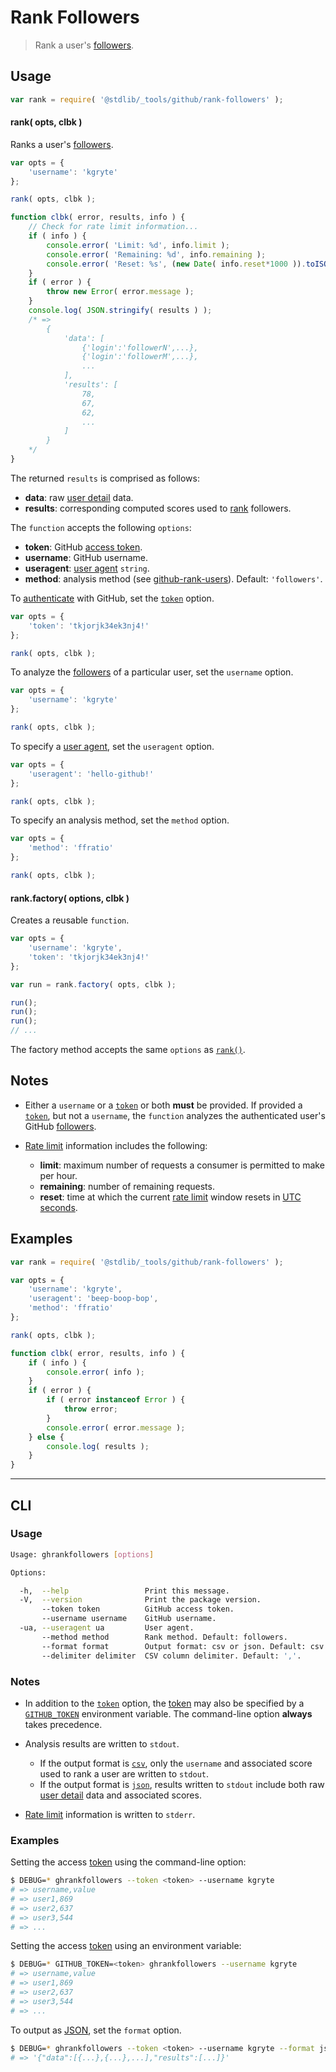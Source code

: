 <!--

@license Apache-2.0

Copyright (c) 2021 The Stdlib Authors.

Licensed under the Apache License, Version 2.0 (the "License");
you may not use this file except in compliance with the License.
You may obtain a copy of the License at

   http://www.apache.org/licenses/LICENSE-2.0

Unless required by applicable law or agreed to in writing, software
distributed under the License is distributed on an "AS IS" BASIS,
WITHOUT WARRANTIES OR CONDITIONS OF ANY KIND, either express or implied.
See the License for the specific language governing permissions and
limitations under the License.

-->

# Rank Followers

> Rank a user's [followers][github-followers].

<!-- Section to include introductory text. Make sure to keep an empty line after the intro `section` element and another before the `/section` close. -->

<section class="intro">

</section>

<!-- /.intro -->

<!-- Package usage documentation. -->

<section class="usage">

## Usage

``` javascript
var rank = require( '@stdlib/_tools/github/rank-followers' );
```

<a name="rank"></a>

#### rank( opts, clbk )

Ranks a user's [followers][github-followers].

<!-- run-disable -->

```javascript
var opts = {
    'username': 'kgryte'
};

rank( opts, clbk );

function clbk( error, results, info ) {
    // Check for rate limit information...
    if ( info ) {
        console.error( 'Limit: %d', info.limit );
        console.error( 'Remaining: %d', info.remaining );
        console.error( 'Reset: %s', (new Date( info.reset*1000 )).toISOString() );
    }
    if ( error ) {
        throw new Error( error.message );
    }
    console.log( JSON.stringify( results ) );
    /* =>
        {
            'data': [
                {'login':'followerN',...},
                {'login':'followerM',...},
                ...
            ],
            'results': [
                78,
                67,
                62,
                ...
            ]
        }
    */
}
```

The returned `results` is comprised as follows:

-   **data**: raw [user detail][github-user-details] data.
-   **results**: corresponding computed scores used to [rank][github-rank-users] followers.

The `function` accepts the following `options`:

-   **token**: GitHub [access token][github-token].
-   **username**: GitHub username.
-   **useragent**: [user agent][github-user-agent] `string`.
-   **method**: analysis method (see [github-rank-users][github-rank-users]). Default: `'followers'`.

To [authenticate][github-oauth2] with GitHub, set the [`token`][github-token] option.

<!-- run-disable -->

```javascript
var opts = {
    'token': 'tkjorjk34ek3nj4!'
};

rank( opts, clbk );
```

To analyze the [followers][github-followers] of a particular user, set the `username` option.

<!-- run-disable -->

```javascript
var opts = {
    'username': 'kgryte'
};

rank( opts, clbk );
```

To specify a [user agent][github-user-agent], set the `useragent` option.

<!-- run-disable -->

```javascript
var opts = {
    'useragent': 'hello-github!'
};

rank( opts, clbk );
```

To specify an analysis method, set the `method` option.

<!-- run-disable -->

```javascript
var opts = {
    'method': 'ffratio'
};

rank( opts, clbk );
```

#### rank.factory( options, clbk )

Creates a reusable `function`.

<!-- run-disable -->

```javascript
var opts = {
    'username': 'kgryte',
    'token': 'tkjorjk34ek3nj4!'
};

var run = rank.factory( opts, clbk );

run();
run();
run();
// ...
```

The factory method accepts the same `options` as [`rank()`](#rank).

</section>

<!-- /.usage -->

<!-- Package usage notes. Make sure to keep an empty line after the `section` element and another before the `/section` close. -->

<section class="notes">

## Notes

-   Either a `username` or a [`token`][github-token] or both **must** be provided. If provided a [`token`][github-token], but not a `username`, the `function` analyzes the authenticated user's GitHub [followers][github-followers].

-   [Rate limit][github-rate-limit] information includes the following:
    -   **limit**: maximum number of requests a consumer is permitted to make per hour.
    -   **remaining**: number of remaining requests.
    -   **reset**: time at which the current [rate limit][github-rate-limit] window resets in [UTC seconds][unix-time].

</section>

<!-- /.notes -->

<!-- Package usage examples. -->

<section class="examples">

## Examples

<!-- eslint no-undef: "error" -->

```javascript
var rank = require( '@stdlib/_tools/github/rank-followers' );

var opts = {
    'username': 'kgryte',
    'useragent': 'beep-boop-bop',
    'method': 'ffratio'
};

rank( opts, clbk );

function clbk( error, results, info ) {
    if ( info ) {
        console.error( info );
    }
    if ( error ) {
        if ( error instanceof Error ) {
            throw error;
        }
        console.error( error.message );
    } else {
        console.log( results );
    }
}
```

</section>

<!-- /.examples -->

<!-- Section for describing a command-line interface. -->

* * *

<section class="cli">

## CLI

<!-- CLI usage documentation. -->

<section class="usage">

### Usage

```bash
Usage: ghrankfollowers [options] 

Options:

  -h,  --help                 Print this message.
  -V,  --version              Print the package version.
       --token token          GitHub access token.
       --username username    GitHub username.
  -ua, --useragent ua         User agent.
       --method method        Rank method. Default: followers.
       --format format        Output format: csv or json. Default: csv.
       --delimiter delimiter  CSV column delimiter. Default: ','.
```

</section>

<!-- /.usage -->

<!-- CLI usage notes. Make sure to keep an empty line after the `section` element and another before the `/section` close. -->

<section class="notes">

### Notes

-   In addition to the [`token`][github-token] option, the [token][github-token] may also be specified by a [`GITHUB_TOKEN`][github-token] environment variable. The command-line option **always** takes precedence.

-   Analysis results are written to `stdout`.
    -   If the output format is [`csv`][csv], only the `username` and associated score used to rank a user are written to `stdout`.
    -   If the output format is [`json`][json], results written to `stdout` include both raw [user detail][github-user-details] data and associated scores.

-   [Rate limit][github-rate-limit] information is written to `stderr`.


</section>

<!-- /.notes -->

<!-- CLI usage examples. -->

<section class="examples">

### Examples

Setting the access [token][github-token] using the command-line option:

<!-- run-disable -->

```bash
$ DEBUG=* ghrankfollowers --token <token> --username kgryte
# => username,value
# => user1,869
# => user2,637
# => user3,544
# => ...
```

Setting the access [token][github-token] using an environment variable:

<!-- run-disable -->

```bash
$ DEBUG=* GITHUB_TOKEN=<token> ghrankfollowers --username kgryte
# => username,value
# => user1,869
# => user2,637
# => user3,544
# => ...
```

To output as [JSON][json], set the `format` option.

<!-- run-disable -->

```bash
$ DEBUG=* ghrankfollowers --token <token> --username kgryte --format json
# => '{"data":[{...},{...},...],"results":[...]}'
```

</section>

<!-- /.examples -->

</section>

<!-- /.cli -->

<!-- Section to include cited references. If references are included, add a horizontal rule *before* the section. Make sure to keep an empty line after the `section` element and another before the `/section` close. -->

<section class="references">

</section>

<!-- /.references -->

<!-- Section for all links. Make sure to keep an empty line after the `section` element and another before the `/section` close. -->

<section class="links">

[unix-time]: http://en.wikipedia.org/wiki/Unix_time
[csv]: https://en.wikipedia.org/wiki/Comma-separated_values
[json]: http://www.json.org/

[github-followers]: https://github.com/kgryte/github-followers
[github-user-details]: https://github.com/kgryte/github-user-details
[github-rank-users]: https://github.com/kgryte/github-rank-users
[github-token]: https://github.com/settings/tokens/new
[github-oauth2]: https://developer.github.com/v3/#oauth2-token-sent-in-a-header
[github-user-agent]: https://developer.github.com/v3/#user-agent-required
[github-rate-limit]: https://developer.github.com/v3/rate_limit/

</section>

<!-- /.links -->
